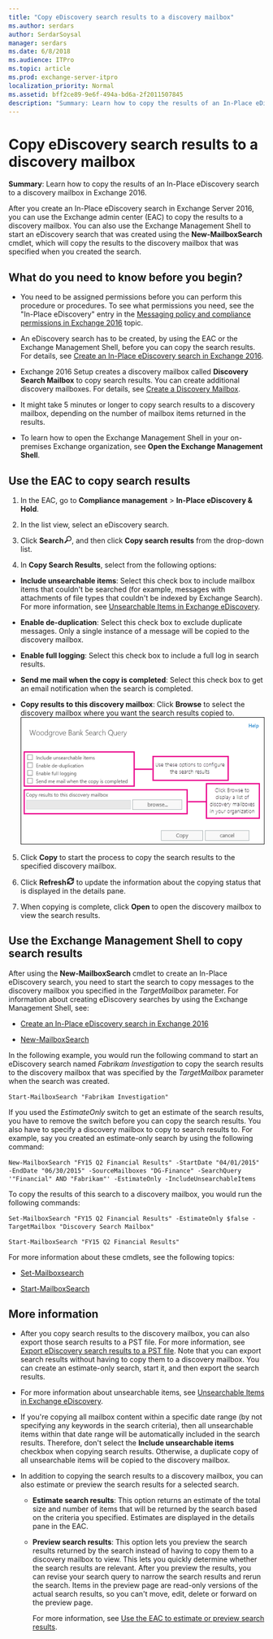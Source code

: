 ```yaml
---
title: "Copy eDiscovery search results to a discovery mailbox"
ms.author: serdars
author: SerdarSoysal
manager: serdars
ms.date: 6/8/2018
ms.audience: ITPro
ms.topic: article
ms.prod: exchange-server-itpro
localization_priority: Normal
ms.assetid: bff2ce89-9e6f-494a-bd6a-2f2011507845
description: "Summary: Learn how to copy the results of an In-Place eDiscovery search to a discovery mailbox in Exchange 2016."
---
```


# Copy eDiscovery search results to a discovery mailbox

 **Summary**: Learn how to copy the results of an In-Place eDiscovery search to a discovery mailbox in Exchange 2016.
  
After you create an In-Place eDiscovery search in Exchange Server 2016, you can use the Exchange admin center (EAC) to copy the results to a discovery mailbox. You can also use the Exchange Management Shell to start an eDiscovery search that was created using the **New-MailboxSearch** cmdlet, which will copy the results to the discovery mailbox that was specified when you created the search. 
  
## What do you need to know before you begin?

- You need to be assigned permissions before you can perform this procedure or procedures. To see what permissions you need, see the "In-Place eDiscovery" entry in the [Messaging policy and compliance permissions in Exchange 2016](../../permissions/feature-permissions/policy-and-compliance-permissions.md) topic. 
    
- An eDiscovery search has to be created, by using the EAC or the Exchange Management Shell, before you can copy the search results. For details, see [Create an In-Place eDiscovery search in Exchange 2016](create-searches.md).
    
- Exchange 2016 Setup creates a discovery mailbox called **Discovery Search Mailbox** to copy search results. You can create additional discovery mailboxes. For details, see [Create a Discovery Mailbox](http://technet.microsoft.com/library/bc20285d-35e2-4e49-9bd3-38abf96114ba.aspx).
    
- It might take 5 minutes or longer to copy search results to a discovery mailbox, depending on the number of mailbox items returned in the results.
    
- To learn how to open the Exchange Management Shell in your on-premises Exchange organization, see **Open the Exchange Management Shell**.
    
## Use the EAC to copy search results

1. In the EAC, go to **Compliance management** \> **In-Place eDiscovery & Hold**.
    
2. In the list view, select an eDiscovery search.
    
3. Click **Search**![Search icon](../../media/ITPro_EAC_.png), and then click **Copy search results** from the drop-down list. 
    
4. In **Copy Search Results**, select from the following options:
    
  - **Include unsearchable items**: Select this check box to include mailbox items that couldn't be searched (for example, messages with attachments of file types that couldn't be indexed by Exchange Search). For more information, see [Unsearchable Items in Exchange eDiscovery](http://technet.microsoft.com/library/32550081-9af9-474b-ae7b-28f1e68cad41.aspx).
    
  - **Enable de-duplication**: Select this check box to exclude duplicate messages. Only a single instance of a message will be copied to the discovery mailbox.
    
  - **Enable full logging**: Select this check box to include a full log in search results.
    
  - **Send me mail when the copy is completed**: Select this check box to get an email notification when the search is completed.
    
  - **Copy results to this discovery mailbox**: Click **Browse** to select the discovery mailbox where you want the search results copied to. 
    ![Copy Search Results](../../media/TA_MRM_CopySearchResults.gif)
  
5. Click **Copy** to start the process to copy the search results to the specified discovery mailbox. 
    
6. Click **Refresh**![Refresh icon](../../media/ITPro_EAC_RefreshIcon.png) to update the information about the copying status that is displayed in the details pane. 
    
7. When copying is complete, click **Open** to open the discovery mailbox to view the search results. 
    
## Use the Exchange Management Shell to copy search results

After using the **New-MailboxSearch** cmdlet to create an In-Place eDiscovery search, you need to start the search to copy messages to the discovery mailbox you specified in the _TargetMailbox_ parameter. For information about creating eDiscovery searches by using the Exchange Management Shell, see: 
  
- [Create an In-Place eDiscovery search in Exchange 2016](create-searches.md)
    
- [New-MailboxSearch](http://technet.microsoft.com/library/74303b47-bb49-407c-a43b-590356eae35c.aspx)
    
In the following example, you would run the following command to start an eDiscovery search named *Fabrikam Investigation* to copy the search results to the discovery mailbox that was specified by the _TargetMailbox_ parameter when the search was created. 
  
```
Start-MailboxSearch "Fabrikam Investigation"
```

If you used the _EstimateOnly_ switch to get an estimate of the search results, you have to remove the switch before you can copy the search results. You also have to specify a discovery mailbox to copy to search results to. For example, say you created an estimate-only search by using the following command: 
  
```
New-MailboxSearch "FY15 Q2 Financial Results" -StartDate "04/01/2015" -EndDate "06/30/2015" -SourceMailboxes "DG-Finance" -SearchQuery '"Financial" AND "Fabrikam"' -EstimateOnly -IncludeUnsearchableItems

```

To copy the results of this search to a discovery mailbox, you would run the following commands:
  
```
Set-MailboxSearch "FY15 Q2 Financial Results" -EstimateOnly $false -TargetMailbox "Discovery Search Mailbox"
```

```
Start-MailboxSearch "FY15 Q2 Financial Results"
```

For more information about these cmdlets, see the following topics:
  
- [Set-Mailboxsearch](http://technet.microsoft.com/library/23201ff0-e30a-4efd-9384-ab0af5815701.aspx)
    
- [Start-MailboxSearch](http://technet.microsoft.com/library/f0c4e047-7eca-4310-bfad-1ecfe1420ceb.aspx)
    
## More information

- After you copy search results to the discovery mailbox, you can also export those search results to a PST file. For more information, see [Export eDiscovery search results to a PST file](export-results-to-pst.md). Note that you can export search results without having to copy them to a discovery mailbox. You can create an estimate-only search, start it, and then export the search results.
    
- For more information about unsearchable items, see [Unsearchable Items in Exchange eDiscovery](http://technet.microsoft.com/library/32550081-9af9-474b-ae7b-28f1e68cad41.aspx).
    
- If you're copying all mailbox content within a specific date range (by not specifying any keywords in the search criteria), then all unsearchable items within that date range will be automatically included in the search results. Therefore, don't select the **Include unsearchable items** checkbox when copying search results. Otherwise, a duplicate copy of all unsearchable items will be copied to the discovery mailbox. 
    
- In addition to copying the search results to a discovery mailbox, you can also estimate or preview the search results for a selected search.
    
  - **Estimate search results**: This option returns an estimate of the total size and number of items that will be returned by the search based on the criteria you specified. Estimates are displayed in the details pane in the EAC.
    
  - **Preview search results**: This option lets you preview the search results returned by the search instead of having to copy them to a discovery mailbox to view. This lets you quickly determine whether the search results are relevant. After you preview the results, you can revise your search query to narrow the search results and rerun the search. Items in the preview page are read-only versions of the actual search results, so you can't move, edit, delete or forward on the preview page.
    
    For more information, see [Use the EAC to estimate or preview search results](create-searches.md#estimate).
    

